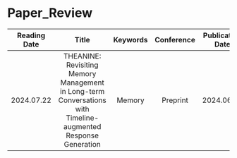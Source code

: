 # Paper_Review

|   Reading Date   |               Title               |  Keywords  |  Conference  | Publication Date  |
|:----------------:|:---------------------------------:|:----------:|:------------:|:-----------------:|
|   2024.07.22     | THEANINE: Revisiting Memory Management in Long-term Conversations with Timeline-augmented Response Generation |   Memory   |   Preprint   |   2024.06.16      |

